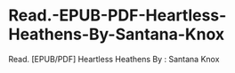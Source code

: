 # Read.-EPUB-PDF-Heartless-Heathens-By-Santana-Knox
Read. [EPUB/PDF] Heartless Heathens By : Santana Knox
